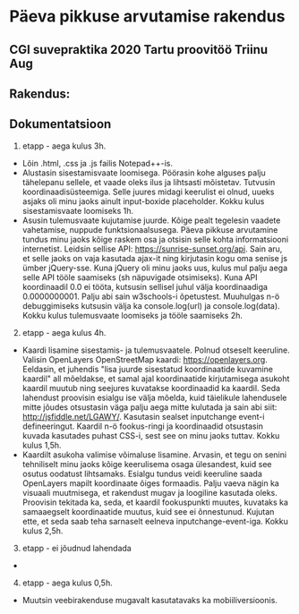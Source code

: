 # Päeva pikkuse arvutamise rakendus
## CGI suvepraktika 2020 Tartu proovitöö Triinu Aug

## Rakendus: 

## Dokumentatsioon
1. etapp - aega kulus 3h.
  * Lõin .html, .css ja .js failis Notepad++-is.
  * Alustasin sisestamisvaate loomisega. 
	Pöörasin kohe alguses palju tähelepanu sellele, et vaade oleks ilus ja lihtsasti mõistetav. Tutvusin koordinaadisüsteemiga. 
	Selle juures midagi keerulist ei olnud, uueks asjaks oli minu jaoks ainult input-boxide placeholder. 
	Kokku kulus sisestamisvaate loomiseks 1h.
  * Asusin tulemusvaate kujutamise juurde. 
	Kõige pealt tegelesin vaadete vahetamise, nuppude funktsionaalsusega. 
	Päeva pikkuse arvutamine tundus minu jaoks kõige raskem osa ja otsisin selle kohta informatsiooni internetist. Leidsin sellise API: https://sunrise-sunset.org/api. Sain aru, et selle jaoks on vaja kasutada ajax-it ning kirjutasin kogu oma senise js ümber jQuery-sse. Kuna jQuery oli minu jaoks uus, kulus mul palju aega selle API tööle saamiseks (sh näpuvigade otsimiseks). 
	Kuna API koordinaadil 0.0 ei tööta, kutsusin sellisel juhul välja koordinaadiga 0.0000000001.
	Palju abi sain w3schools-i õpetustest. Muuhulgas n-ö debuggimiseks kutsusin välja ka console.log(url) ja console.log(data). 
	Kokku kulus tulemusvaate loomiseks ja tööle saamiseks 2h.
2. etapp - aega kulus 4h.
  * Kaardi lisamine sisestamis- ja tulemusvaatele. 
  Polnud otseselt keeruline. Valisin OpenLayers OpenStreetMap kaardi: https://openlayers.org.
	Eeldasin, et juhendis "lisa juurde sisestatud koordinaatide kuvamine kaardil" all mõeldakse, et samal ajal koordinaatide kirjutamisega asukoht kaardil muutub ning seejures kuvatakse koordinaadid ka kaardil. Seda lahendust proovisin esialgu ise välja mõelda, kuid täielikule lahendusele mitte jõudes otsustasin väga palju aega mitte kulutada ja sain abi siit: http://jsfiddle.net/LGAWY/. Kasutasin sealset inputchange event-i defineeringut.
  Kaardil n-ö fookus-ringi ja koordinaadid otsustasin kuvada kasutades puhast CSS-i, sest see on minu jaoks tuttav.
	Kokku kulus 1,5h.
  * Kaardilt asukoha valimise võimaluse lisamine.
  Arvasin, et tegu on senini tehniliselt minu jaoks kõige keerulisema osaga ülesandest, kuid see osutus oodatust lihtsamaks.
  Esialgu tundus veidi keeruline saada OpenLayers mapilt koordinaate õiges formaadis. 
  Palju vaeva nägin ka visuaali muutmisega, et rakendust mugav ja loogiline kasutada oleks.
  Proovisin tekitada ka, seda, et kaardil fookuspunkti muutes, kuvataks ka samaaegselt koordinaatide muutus, kuid see ei õnnestunud. Kujutan ette, et seda saab teha sarnaselt eelneva inputchange-event-iga.
  Kokku kulus 2,5h.
3. etapp - ei jõudnud lahendada
  *
4. etapp - aega kulus 0,5h.
  * Muutsin veebirakenduse mugavalt kasutatavaks ka mobiiliversioonis.

